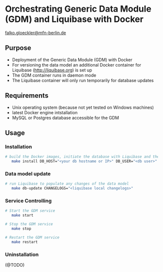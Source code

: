 # Orchestrating Generic Data Module (GDM) and Liquibase with Docker
falko.gloeckler@mfn-berlin.de   
  

## Purpose
* Deployment of the Generic Data Module (GDM) with Docker
* For versioning the data model an additional Docker container for Liquibase (http://liquibase.org) is set up
* The GDM container runs in daemon mode
* The Liquibase container will only run temporarily for database updates

## Requirements
* Unix operating system (because not yet tested on Windows machines)
* latest Docker engine intstallation 
* MySQL or Postgres database accessible for the GDM

## Usage
### Installation
```sh
# build the Docker images, initiate the database with Liquibase and then start the GDM as daemon
   make install DB_HOST="<your db hostname or IP>" DB_USER="<db user>" DB_NAME="<db schema name>" GDM_NAME="<docker container name for GDM>" GDM_CONFIG_PATH="<path to GDM config dir>" CHANGELOGS="<liquibase local changelogs>"
  ```

### Data model update
```sh
# run Liquibase to populate any changes of the data model
   make db-update CHANGELOGS="<liquibase local changelogs>"
```

### Service Controlling
```sh
# Start the GDM service 
   make start

# Stop the GDM service 
   make stop

# Restart the GDM service 
   make restart
```

### Uninstallation
(@TODO)

